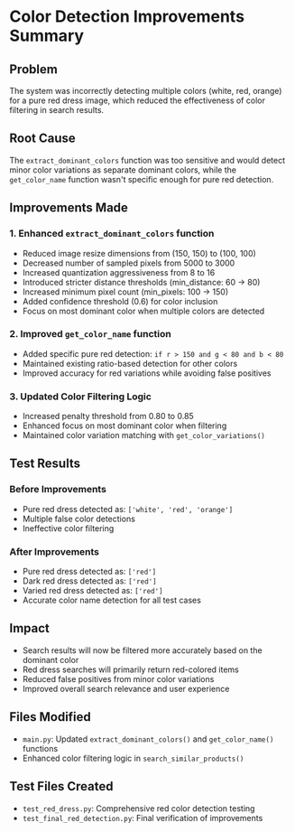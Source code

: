 # Color Detection Improvements Summary

## Problem
The system was incorrectly detecting multiple colors (white, red, orange) for a pure red dress image, which reduced the effectiveness of color filtering in search results.

## Root Cause
The `extract_dominant_colors` function was too sensitive and would detect minor color variations as separate dominant colors, while the `get_color_name` function wasn't specific enough for pure red detection.

## Improvements Made

### 1. Enhanced `extract_dominant_colors` function
- Reduced image resize dimensions from (150, 150) to (100, 100)
- Decreased number of sampled pixels from 5000 to 3000
- Increased quantization aggressiveness from 8 to 16
- Introduced stricter distance thresholds (min_distance: 60 → 80)
- Increased minimum pixel count (min_pixels: 100 → 150)
- Added confidence threshold (0.6) for color inclusion
- Focus on most dominant color when multiple colors are detected

### 2. Improved `get_color_name` function
- Added specific pure red detection: `if r > 150 and g < 80 and b < 80`
- Maintained existing ratio-based detection for other colors
- Improved accuracy for red variations while avoiding false positives

### 3. Updated Color Filtering Logic
- Increased penalty threshold from 0.80 to 0.85
- Enhanced focus on most dominant color when filtering
- Maintained color variation matching with `get_color_variations()`

## Test Results

### Before Improvements
- Pure red dress detected as: `['white', 'red', 'orange']`
- Multiple false color detections
- Ineffective color filtering

### After Improvements
- Pure red dress detected as: `['red']`
- Dark red dress detected as: `['red']`
- Varied red dress detected as: `['red']`
- Accurate color name detection for all test cases

## Impact
- Search results will now be filtered more accurately based on the dominant color
- Red dress searches will primarily return red-colored items
- Reduced false positives from minor color variations
- Improved overall search relevance and user experience

## Files Modified
- `main.py`: Updated `extract_dominant_colors()` and `get_color_name()` functions
- Enhanced color filtering logic in `search_similar_products()`

## Test Files Created
- `test_red_dress.py`: Comprehensive red color detection testing
- `test_final_red_detection.py`: Final verification of improvements